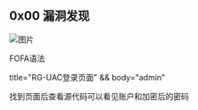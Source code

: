 ## 0x00 漏洞发现

    

   ![图片](https://user-images.githubusercontent.com/118274389/224333161-2545c663-8e2e-427d-9c0e-40702c0bf153.png)

   
   FOFA语法

   title="RG-UAC登录页面" && body="admin"
   
   找到页面后查看源代码可以看见账户和加密后的密码
